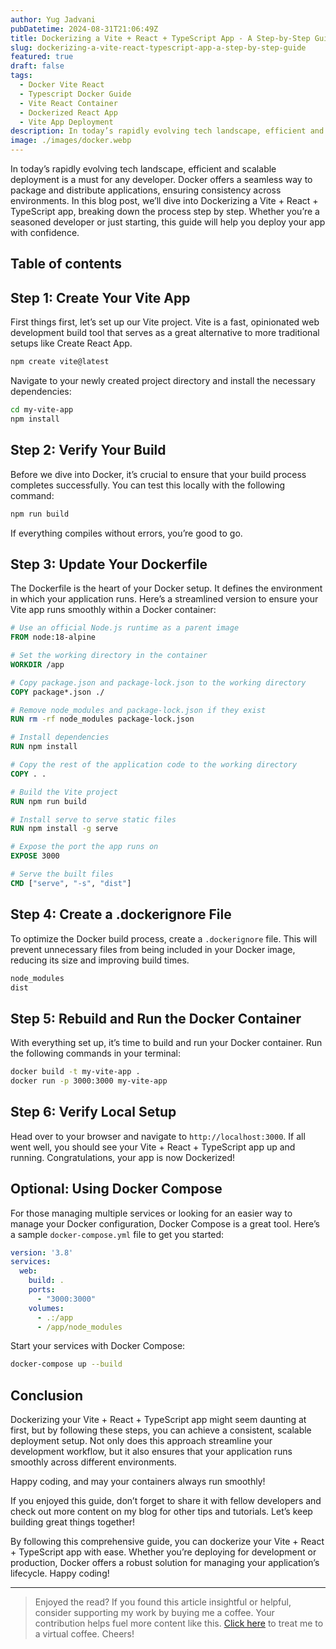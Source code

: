 ```yaml
---
author: Yug Jadvani
pubDatetime: 2024-08-31T21:06:49Z
title: Dockerizing a Vite + React + TypeScript App - A Step-by-Step Guide
slug: dockerizing-a-vite-react-typescript-app-a-step-by-step-guide
featured: true
draft: false
tags:
  - Docker Vite React
  - Typescript Docker Guide
  - Vite React Container
  - Dockerized React App
  - Vite App Deployment
description: In today’s rapidly evolving tech landscape, efficient and scalable deployment is a must for any developer. Docker offers a seamless way to package and distribute applications, ensuring consistency across environments.
image: ./images/docker.webp
---
```


In today’s rapidly evolving tech landscape, efficient and scalable deployment is a must for any developer. Docker offers a seamless way to package and distribute applications, ensuring consistency across environments. In this blog post, we’ll dive into Dockerizing a Vite + React + TypeScript app, breaking down the process step by step. Whether you’re a seasoned developer or just starting, this guide will help you deploy your app with confidence.

## Table of contents

## Step 1: Create Your Vite App

First things first, let’s set up our Vite project. Vite is a fast, opinionated web development build tool that serves as a great alternative to more traditional setups like Create React App.

```bash
npm create vite@latest
```

Navigate to your newly created project directory and install the necessary dependencies:

```bash
cd my-vite-app
npm install
```

## Step 2: Verify Your Build

Before we dive into Docker, it’s crucial to ensure that your build process completes successfully. You can test this locally with the following command:

```bash
npm run build
```

If everything compiles without errors, you’re good to go.

## Step 3: Update Your Dockerfile

The Dockerfile is the heart of your Docker setup. It defines the environment in which your application runs. Here’s a streamlined version to ensure your Vite app runs smoothly within a Docker container:

```dockerfile
# Use an official Node.js runtime as a parent image
FROM node:18-alpine

# Set the working directory in the container
WORKDIR /app

# Copy package.json and package-lock.json to the working directory
COPY package*.json ./

# Remove node_modules and package-lock.json if they exist
RUN rm -rf node_modules package-lock.json

# Install dependencies
RUN npm install

# Copy the rest of the application code to the working directory
COPY . .

# Build the Vite project
RUN npm run build

# Install serve to serve static files
RUN npm install -g serve

# Expose the port the app runs on
EXPOSE 3000

# Serve the built files
CMD ["serve", "-s", "dist"]
```

## Step 4: Create a .dockerignore File

To optimize the Docker build process, create a `.dockerignore` file. This will prevent unnecessary files from being included in your Docker image, reducing its size and improving build times.

```bash
node_modules
dist
```

## Step 5: Rebuild and Run the Docker Container

With everything set up, it’s time to build and run your Docker container. Run the following commands in your terminal:

```bash
docker build -t my-vite-app .
docker run -p 3000:3000 my-vite-app
```

## Step 6: Verify Local Setup

Head over to your browser and navigate to `http://localhost:3000`. If all went well, you should see your Vite + React + TypeScript app up and running. Congratulations, your app is now Dockerized!

## Optional: Using Docker Compose

For those managing multiple services or looking for an easier way to manage your Docker configuration, Docker Compose is a great tool. Here’s a sample `docker-compose.yml` file to get you started:

```yml
version: '3.8'
services:
  web:
    build: .
    ports:
      - "3000:3000"
    volumes:
      - .:/app
      - /app/node_modules
```

Start your services with Docker Compose:

```bash
docker-compose up --build
```

## Conclusion

Dockerizing your Vite + React + TypeScript app might seem daunting at first, but by following these steps, you can achieve a consistent, scalable deployment setup. Not only does this approach streamline your development workflow, but it also ensures that your application runs smoothly across different environments.

Happy coding, and may your containers always run smoothly!

If you enjoyed this guide, don’t forget to share it with fellow developers and check out more content on my blog for other tips and tutorials. Let’s keep building great things together!

By following this comprehensive guide, you can dockerize your Vite + React + TypeScript app with ease. Whether you’re deploying for development or production, Docker offers a robust solution for managing your application’s lifecycle. Happy coding!

---

> Enjoyed the read? If you found this article insightful or helpful, consider supporting my work by buying me a coffee. Your contribution helps fuel more content like this. [Click here](https://buymeacoffee.com/yugjadvani9) to treat me to a virtual coffee. Cheers!